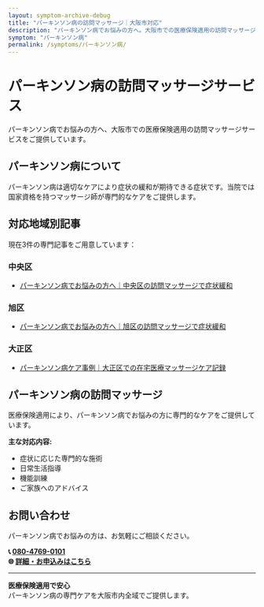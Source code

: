 ```yaml
---
layout: symptom-archive-debug
title: "パーキンソン病の訪問マッサージ｜大阪市対応"
description: "パーキンソン病でお悩みの方へ。大阪市での医療保険適用の訪問マッサージサービス。国家資格を持つマッサージ師が専門ケアを提供。3記事掲載。"
symptom: "パーキンソン病"
permalink: /symptoms/パーキンソン病/
---
```


# パーキンソン病の訪問マッサージサービス

パーキンソン病でお悩みの方へ、大阪市での医療保険適用の訪問マッサージサービスをご提供しています。

## パーキンソン病について

パーキンソン病は適切なケアにより症状の緩和が期待できる症状です。当院では国家資格を持つマッサージ師が専門的なケアをご提供します。

## 対応地域別記事

現在3件の専門記事をご用意しています：


### 中央区

- [パーキンソン病でお悩みの方へ｜中央区の訪問マッサージで症状緩和](/symptom_guide/parkinsons-guide-chuo/)

### 旭区

- [パーキンソン病でお悩みの方へ｜旭区の訪問マッサージで症状緩和](/symptom_guide/parkinsons-guide-asahi/)

### 大正区

- [パーキンソン病ケア事例｜大正区での在宅医療マッサージケア記録](/case_study/parkinsons-case-taisho/)


## パーキンソン病の訪問マッサージ

医療保険適用により、パーキンソン病でお悩みの方に専門的なケアをご提供しています。

**主な対応内容:**
- 症状に応じた専門的な施術
- 日常生活指導
- 機能訓練
- ご家族へのアドバイス

## お問い合わせ

パーキンソン病でお悩みの方は、お気軽にご相談ください。

**📞 [080-4769-0101](tel:080-4769-0101)**  
**🌐 [詳細・お申込みはこちら](https://peraichi.com/landing_pages/view/himawari-massage/)**

---

**医療保険適用で安心**  
パーキンソン病の専門ケアを大阪市内全域でご提供します。
